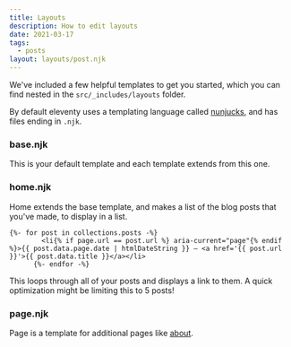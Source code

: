 ```yaml
---
title: Layouts
description: How to edit layouts
date: 2021-03-17
tags:
  - posts
layout: layouts/post.njk
---
```


We've included a few helpful templates to get you started, which you can find nested in the `src/_includes/layouts` folder. 

By default eleventy uses a templating language called [nunjucks](https://mozilla.github.io/nunjucks/), and has files ending in `.njk`.

### base.njk

This is your default template and each template extends from this one.

### home.njk

Home extends the base template, and makes a list of the blog posts that you've made, to display in a list.

```
{%- for post in collections.posts -%}
        <li{% if page.url == post.url %} aria-current="page"{% endif %}>{{ post.data.page.date | htmlDateString }} — <a href='{{ post.url }}'>{{ post.data.title }}</a></li>
      {%- endfor -%}
```

This loops through all of your posts and displays a link to them. A quick optimization might be limiting this to 5 posts!

### page.njk

Page is a template for additional pages like [about](/about). 